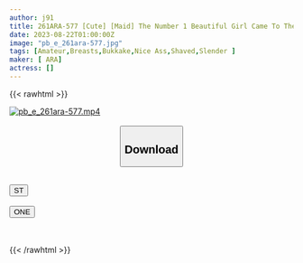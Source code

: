 ```yaml
---
author: j91
title: 261ARA-577 [Cute] [Maid] The Number 1 Beautiful Girl Came To The Con Cafe W The Reason For Applying Is "I’m Going To Miss My Dick This Season W" Spring Seems To Be The Season When You Want A Dick! ? I Want To Lick It! I Will Serve You Deliciously ♪ [God Blowjob] [Erotic Gasping Voice] Change Into A Naughty Cosplay And Wait For A Thick Dick To Go Deep With A God Service Blowjob ♪ Cute Erotic Every Time You Piston Don’t Miss The Sex Where The Pant Voice Resounds!
date: 2023-08-22T01:00:00Z
image: "pb_e_261ara-577.jpg"
tags: [Amateur,Breasts,Bukkake,Nice Ass,Shaved,Slender ]
maker: [ ARA]
actress: []
---
```



{{< rawhtml >}}

<div class="video" data-videoid="KgaXeBwxR6I09Lv">
    <a href="javascript:;">
        <img src="https://my.j91.asia/posts/pb_e_261ara-577/pb_e_261ara-577.jpg" width="WIDTH" height="HEIGHT" alt="pb_e_261ara-577.mp4" loading="lazy">
    </a>
</div>

<script type="text/javascript" src="https://j91.asia/asset/on-demand-st.js"></script>

<br>
  <link rel="stylesheet" href="https://j91.asia/asset/bs5.css">
  
  <center>
  <button class="btn btn-primary" type="button" data-bs-toggle="collapse" data-bs-target=".multi-collapse" aria-expanded="false" aria-controls="multiCollapseExample1 multiCollapseExample2"><h2>Download</h2></button></center>
</p>
<div class="row">
  <div class="col">
    <div class="collapse multi-collapse" id="multiCollapseExample1">
      <div class="card card-body">
	      	      <br>
<div class="buttons">  
<a href="https://streamtape.to/v/KgaXeBwxR6I09Lv"><button class="btn-hover color-3"><i class="fa fa-download"></i> ST</button></a></div>
    </div>
  </div>
</div>
  <div class="col">
    <div class="collapse multi-collapse" id="multiCollapseExample2">
      <div class="card card-body">
	      <br>
<div class="buttons">
    <a href="https://oneupload.to/cfe3a7nn0s6e"><button class="btn-hover color-9"><i class="fa fa-download"></i> ONE</button></a></div>
<br><br>
      </div>
    </div>
  </div>
</div>

{{< /rawhtml >}}